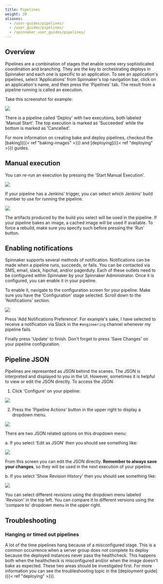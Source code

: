 ```yaml
---
title: Pipelines
weight: 20
aliases:
  - /user-guides/pipelines/
  - /user_guides/pipelines/
  - /spinnaker_user_guides/pipelines/
---
```


## Overview

Pipelines are a combination of stages that enable some very sophisticated coordination and branching. They are the key to orchestrating deploys in Spinnaker and each one is specific to an application. To see an application's pipelines, select 'Applications' from Spinnaker's top navigation bar, click on an application's name, and then press the 'Pipelines' tab. The result from a pipeline running is called an execution.

Take this screenshot for example:

![](/images/Image%22017%204%203%2at%24.35.40%2PM.png)

There is a pipeline called 'Deploy' with two executions, both labeled 'Manual Start'. The top execution is marked as 'Succeeded' while the bottom is marked as 'Cancelled'.

For more information on creating bake and deploy pipelines, checkout the [baking]({{< ref "baking-images" >}}) and [deploying]({{< ref "deploying" >}}) guides.


## Manual execution

You can re-run an execution by pressing the 'Start Manual Execution'.

![](/images/Image%202017-04-03%20at%204.51.41%20PM.png)

If your pipeline has a Jenkins' trigger, you can select which Jenkins' build number to use for running the pipeline.

![](/images/Image-2017-04-03-at-4.53.50-PM.png)

The artifacts produced by the build you select will be used in the pipeline. If your pipeline bakes an image, a cached image will be used if available. To force a rebuild, make sure you specify such before pressing the 'Run' button.


## Enabling notifications

Spinnaker supports several methods of notification. Notifications can be made when a pipeline runs, succeeds, or fails. You can be contacted via SMS, email, slack, hipchat, and/or pagerduty. Each of these outlets need to be configured within Spinnaker by your Spinnaker Administrator. Once it is configured, you can enable it in your pipeline.

To enable it, navigate to the configuration screen for your pipeline. Make sure you have the 'Configuration' stage selected. Scroll down to the 'Notifications' section.

![](/images/Image-2017-04-03-at-4.31.37-PM.png)

 Press 'Add Notifications Preference'. For example's sake, I have selected to receive a notification via Slack in the `#engineering` channel whenever my pipeline fails.

 Finally press 'Update' to finish. Don't forget to press 'Save Changes' on your pipeline configuration.


## Pipeline JSON

Pipelines are represented as JSON behind the scenes. The JSON is interpreted and displayed to you in the UI. However, sometimes it is helpful to view or edit the JSON directly. To access the JSON:

1. Click 'Configure' on your pipeline:

![](/images/Image-2017-05-04-at-4.23.33-PM.png)

2. Press the 'Pipeline Actions' button in the upper right to display a dropdown menu.

![](/images/Image-2017-05-04-at-4.30.11-PM.png)

There are two JSON related options on this dropdown menu:

a. If you select 'Edit as JSON' then you should see something like:

![](/images/Image-2017-05-04-at-4.32.03-PM.png)

From this screen you can edit the JSON directly. **Remember to always save your changes**, so they will be used in the next execution of your pipeline.

b. If you select 'Show Revision History' then you should see something like:

![](/images/Image-2017-05-04-at-4.35.39-PM.png)

You can select different revisions using the dropdown menu labeled 'Revision' in the top left. You can compare it to different versions using the 'compare to' dropdown menu in the upper right.


## Troubleshooting

### Hanging or timed out pipelines

A lot of the time pipelines hang because of a misconfigured stage. This is a common occurrence when a server group does not complete its deploy because the deployed instances never pass the healthcheck. This happens both when the healthcheck is misconfigured and/or when the image doesn't bake as expected. These two areas should be investigated first. For more information you can see the troubleshooting topic in the [deployment guide]({{< ref "deploying" >}}).
